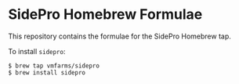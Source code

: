 # SidePro Homebrew Formulae

This repository contains the formulae for the SidePro Homebrew tap.

To install `sidepro`:

```console
$ brew tap vmfarms/sidepro
$ brew install sidepro
```
